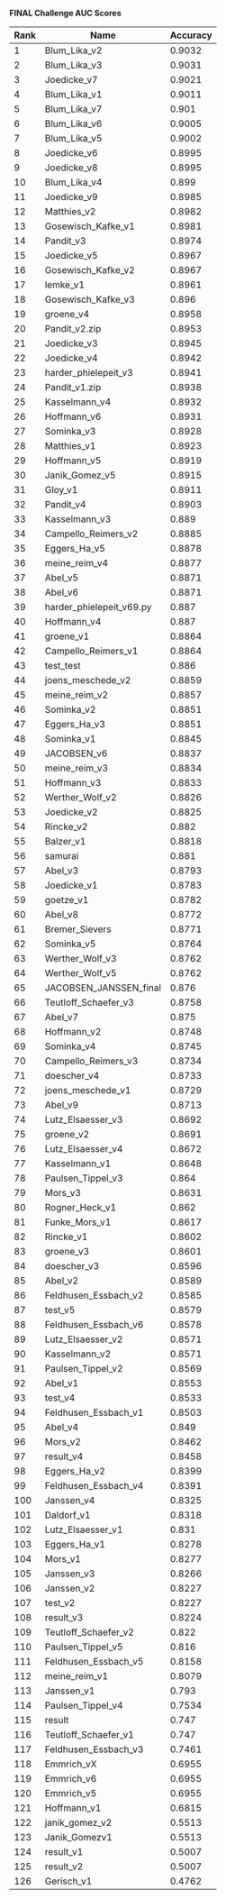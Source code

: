 **FINAL Challenge AUC Scores**


|Rank|Name|Accuracy|
|----|-----|---|
|1|Blum_Lika_v2|0.9032| 
|2|Blum_Lika_v3|0.9031| 
|3|Joedicke_v7|0.9021| 
|4|Blum_Lika_v1|0.9011| 
|5|Blum_Lika_v7|0.901| 
|6|Blum_Lika_v6|0.9005| 
|7|Blum_Lika_v5|0.9002| 
|8|Joedicke_v6|0.8995| 
|9|Joedicke_v8|0.8995| 
|10|Blum_Lika_v4|0.899| 
|11|Joedicke_v9|0.8985| 
|12|Matthies_v2|0.8982| 
|13|Gosewisch_Kafke_v1|0.8981| 
|14|Pandit_v3|0.8974| 
|15|Joedicke_v5|0.8967| 
|16|Gosewisch_Kafke_v2|0.8967| 
|17|lemke_v1|0.8961| 
|18|Gosewisch_Kafke_v3|0.896| 
|19|groene_v4|0.8958| 
|20|Pandit_v2.zip|0.8953| 
|21|Joedicke_v3|0.8945| 
|22|Joedicke_v4|0.8942| 
|23|harder_phielepeit_v3|0.8941| 
|24|Pandit_v1.zip|0.8938| 
|25|Kasselmann_v4|0.8932| 
|26|Hoffmann_v6|0.8931| 
|27|Sominka_v3|0.8928| 
|28|Matthies_v1|0.8923| 
|29|Hoffmann_v5|0.8919| 
|30|Janik_Gomez_v5|0.8915| 
|31|Gloy_v1|0.8911| 
|32|Pandit_v4|0.8903| 
|33|Kasselmann_v3|0.889| 
|34|Campello_Reimers_v2|0.8885| 
|35|Eggers_Ha_v5|0.8878| 
|36|meine_reim_v4|0.8877| 
|37|Abel_v5|0.8871| 
|38|Abel_v6|0.8871| 
|39|harder_phielepeit_v69.py|0.887| 
|40|Hoffmann_v4|0.887| 
|41|groene_v1|0.8864| 
|42|Campello_Reimers_v1|0.8864| 
|43|test_test|0.886| 
|44|joens_meschede_v2|0.8859| 
|45|meine_reim_v2|0.8857| 
|46|Sominka_v2|0.8851| 
|47|Eggers_Ha_v3|0.8851| 
|48|Sominka_v1|0.8845| 
|49|JACOBSEN_v6|0.8837| 
|50|meine_reim_v3|0.8834| 
|51|Hoffmann_v3|0.8833| 
|52|Werther_Wolf_v2|0.8826| 
|53|Joedicke_v2|0.8825| 
|54|Rincke_v2|0.882| 
|55|Balzer_v1|0.8818| 
|56|samurai|0.881| 
|57|Abel_v3|0.8793| 
|58|Joedicke_v1|0.8783| 
|59|goetze_v1|0.8782| 
|60|Abel_v8|0.8772| 
|61|Bremer_Sievers|0.8771| 
|62|Sominka_v5|0.8764| 
|63|Werther_Wolf_v3|0.8762| 
|64|Werther_Wolf_v5|0.8762| 
|65|JACOBSEN_JANSSEN_final|0.876| 
|66|Teutloff_Schaefer_v3|0.8758| 
|67|Abel_v7|0.875| 
|68|Hoffmann_v2|0.8748| 
|69|Sominka_v4|0.8745| 
|70|Campello_Reimers_v3|0.8734| 
|71|doescher_v4|0.8733| 
|72|joens_meschede_v1|0.8729| 
|73|Abel_v9|0.8713| 
|74|Lutz_Elsaesser_v3|0.8692| 
|75|groene_v2|0.8691| 
|76|Lutz_Elsaesser_v4|0.8672| 
|77|Kasselmann_v1|0.8648| 
|78|Paulsen_Tippel_v3|0.864| 
|79|Mors_v3|0.8631| 
|80|Rogner_Heck_v1|0.862| 
|81|Funke_Mors_v1|0.8617| 
|82|Rincke_v1|0.8602| 
|83|groene_v3|0.8601| 
|84|doescher_v3|0.8596| 
|85|Abel_v2|0.8589| 
|86|Feldhusen_Essbach_v2|0.8585| 
|87|test_v5|0.8579| 
|88|Feldhusen_Essbach_v6|0.8578| 
|89|Lutz_Elsaesser_v2|0.8571| 
|90|Kasselmann_v2|0.8571| 
|91|Paulsen_Tippel_v2|0.8569| 
|92|Abel_v1|0.8553| 
|93|test_v4|0.8533| 
|94|Feldhusen_Essbach_v1|0.8503| 
|95|Abel_v4|0.849| 
|96|Mors_v2|0.8462| 
|97|result_v4|0.8458| 
|98|Eggers_Ha_v2|0.8399| 
|99|Feldhusen_Essbach_v4|0.8391| 
|100|Janssen_v4|0.8325| 
|101|Daldorf_v1|0.8318| 
|102|Lutz_Elsaesser_v1|0.831| 
|103|Eggers_Ha_v1|0.8278| 
|104|Mors_v1|0.8277| 
|105|Janssen_v3|0.8266| 
|106|Janssen_v2|0.8227| 
|107|test_v2|0.8227| 
|108|result_v3|0.8224| 
|109|Teutloff_Schaefer_v2|0.822| 
|110|Paulsen_Tippel_v5|0.816| 
|111|Feldhusen_Essbach_v5|0.8158| 
|112|meine_reim_v1|0.8079| 
|113|Janssen_v1|0.793| 
|114|Paulsen_Tippel_v4|0.7534| 
|115|result|0.747| 
|116|Teutloff_Schaefer_v1|0.747| 
|117|Feldhusen_Essbach_v3|0.7461| 
|118|Emmrich_vX|0.6955| 
|119|Emmrich_v6|0.6955| 
|120|Emmrich_v5|0.6955| 
|121|Hoffmann_v1|0.6815| 
|122|janik_gomez_v2|0.5513| 
|123|Janik_Gomezv1|0.5513| 
|124|result_v1|0.5007| 
|125|result_v2|0.5007| 
|126|Gerisch_v1|0.4762| 
